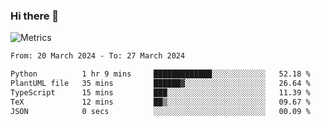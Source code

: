 ### Hi there 👋

![Metrics](https://github.com/radoapx/radoapx/blob/main/github-metrics.svg)

<!--START_SECTION:waka-->

```txt
From: 20 March 2024 - To: 27 March 2024

Python          1 hr 9 mins     █████████████░░░░░░░░░░░░   52.18 %
PlantUML file   35 mins         ██████▓░░░░░░░░░░░░░░░░░░   26.64 %
TypeScript      15 mins         ███░░░░░░░░░░░░░░░░░░░░░░   11.39 %
TeX             12 mins         ██▒░░░░░░░░░░░░░░░░░░░░░░   09.67 %
JSON            0 secs          ░░░░░░░░░░░░░░░░░░░░░░░░░   00.09 %
```

<!--END_SECTION:waka-->

<!--
**radoapx/radoapx** is a ✨ _special_ ✨ repository because its `README.md` (this file) appears on your GitHub profile.

Here are some ideas to get you started:

- 🔭 I’m currently working on ...
- 🌱 I’m currently learning ...
- 👯 I’m looking to collaborate on ...
- 🤔 I’m looking for help with ...
- 💬 Ask me about ...
- 📫 How to reach me: ...
- 😄 Pronouns: ...
- ⚡ Fun fact: ...
-->
